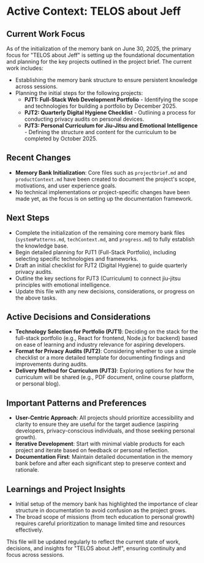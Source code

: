 # Active Context: TELOS about Jeff

## Current Work Focus

As of the initialization of the memory bank on June 30, 2025, the primary focus for "TELOS about Jeff" is setting up the
foundational documentation and planning for the key projects outlined in the project brief. The current work includes:

- Establishing the memory bank structure to ensure persistent knowledge across sessions.
- Planning the initial steps for the following projects:
  - **PJT1: Full-Stack Web Development Portfolio** - Identifying the scope and technologies for building a portfolio by
    December 2025.
  - **PJT2: Quarterly Digital Hygiene Checklist** - Outlining a process for conducting privacy audits on personal
    devices.
  - **PJT3: Personal Curriculum for Jiu-Jitsu and Emotional Intelligence** - Defining the structure and content for the
    curriculum to be completed by October 2025.

## Recent Changes

- **Memory Bank Initialization**: Core files such as `projectbrief.md` and `productContext.md` have been created to
  document the project's scope, motivations, and user experience goals.
- No technical implementations or project-specific changes have been made yet, as the focus is on setting up the
  documentation framework.

## Next Steps

- Complete the initialization of the remaining core memory bank files (`systemPatterns.md`, `techContext.md`, and
  `progress.md`) to fully establish the knowledge base.
- Begin detailed planning for PJT1 (Full-Stack Portfolio), including selecting specific technologies and frameworks.
- Draft an initial checklist for PJT2 (Digital Hygiene) to guide quarterly privacy audits.
- Outline the key sections for PJT3 (Curriculum) to connect jiu-jitsu principles with emotional intelligence.
- Update this file with any new decisions, considerations, or progress on the above tasks.

## Active Decisions and Considerations

- **Technology Selection for Portfolio (PJT1)**: Deciding on the stack for the full-stack portfolio (e.g., React for
  frontend, Node.js for backend) based on ease of learning and industry relevance for aspiring developers.
- **Format for Privacy Audits (PJT2)**: Considering whether to use a simple checklist or a more detailed template for
  documenting findings and improvements during audits.
- **Delivery Method for Curriculum (PJT3)**: Exploring options for how the curriculum will be shared (e.g., PDF
  document, online course platform, or personal blog).

## Important Patterns and Preferences

- **User-Centric Approach**: All projects should prioritize accessibility and clarity to ensure they are useful for the
  target audience (aspiring developers, privacy-conscious individuals, and those seeking personal growth).
- **Iterative Development**: Start with minimal viable products for each project and iterate based on feedback or
  personal reflection.
- **Documentation First**: Maintain detailed documentation in the memory bank before and after each significant step to
  preserve context and rationale.

## Learnings and Project Insights

- Initial setup of the memory bank has highlighted the importance of clear structure in documentation to avoid confusion
  as the project grows.
- The broad scope of missions (from tech education to personal growth) requires careful prioritization to manage limited
  time and resources effectively.

This file will be updated regularly to reflect the current state of work, decisions, and insights for "TELOS about
Jeff", ensuring continuity and focus across sessions.
